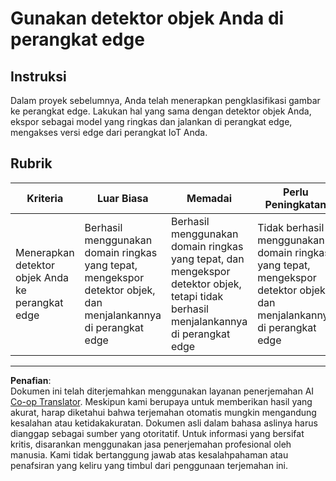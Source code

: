 <!--
CO_OP_TRANSLATOR_METADATA:
{
  "original_hash": "3cf7783991ec0ee4f6041223924894c7",
  "translation_date": "2025-08-28T01:05:13+00:00",
  "source_file": "5-retail/lessons/2-check-stock-device/assignment.md",
  "language_code": "id"
}
-->
# Gunakan detektor objek Anda di perangkat edge

## Instruksi

Dalam proyek sebelumnya, Anda telah menerapkan pengklasifikasi gambar ke perangkat edge. Lakukan hal yang sama dengan detektor objek Anda, ekspor sebagai model yang ringkas dan jalankan di perangkat edge, mengakses versi edge dari perangkat IoT Anda.

## Rubrik

| Kriteria | Luar Biasa | Memadai | Perlu Peningkatan |
| -------- | ---------- | -------- | ----------------- |
| Menerapkan detektor objek Anda ke perangkat edge | Berhasil menggunakan domain ringkas yang tepat, mengekspor detektor objek, dan menjalankannya di perangkat edge | Berhasil menggunakan domain ringkas yang tepat, dan mengekspor detektor objek, tetapi tidak berhasil menjalankannya di perangkat edge | Tidak berhasil menggunakan domain ringkas yang tepat, mengekspor detektor objek, dan menjalankannya di perangkat edge |

---

**Penafian**:  
Dokumen ini telah diterjemahkan menggunakan layanan penerjemahan AI [Co-op Translator](https://github.com/Azure/co-op-translator). Meskipun kami berupaya untuk memberikan hasil yang akurat, harap diketahui bahwa terjemahan otomatis mungkin mengandung kesalahan atau ketidakakuratan. Dokumen asli dalam bahasa aslinya harus dianggap sebagai sumber yang otoritatif. Untuk informasi yang bersifat kritis, disarankan menggunakan jasa penerjemahan profesional oleh manusia. Kami tidak bertanggung jawab atas kesalahpahaman atau penafsiran yang keliru yang timbul dari penggunaan terjemahan ini.